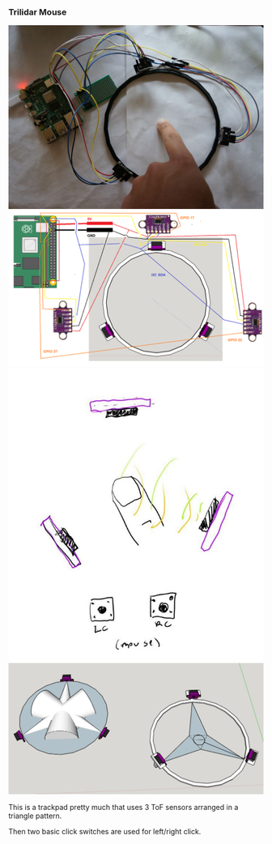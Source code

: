 ### Trilidar Mouse

<img src="./tl1.JPG"/>

<img src="./trilidar-mouse-wiring.png"/>

<img src="./trilidar-mouse-concept.JPG"/>

<img src="./cones.JPG"/>

This is a trackpad pretty much that uses 3 ToF sensors arranged in a triangle pattern.

Then two basic click switches are used for left/right click.
